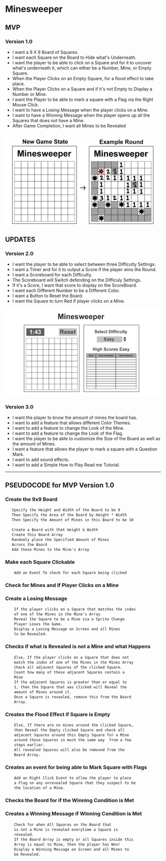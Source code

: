 # Minesweeper

## MVP

### Version 1.0
 - I want a 9 X 9 Board of Squares.
 - I want each Square on the Board to Hide what's 
 Underneath.
 - I want the player to be able to click on a Square
 and for it to uncover what's underneath it, which can
 either be a Number, Mine, or Empty Square.
 - When the Player Clicks on an Empty Square, for a flood
 effect to take place.
 - When the Player Clicks on a Square and if it's not
 Empty to Display a Number or Mine.
 - I want the Player to be able to mark a square with a
 Flag via the Right Mouse Click.
 - I want to have a Losing Message when the player
 clicks on a Mine.
 - I want to have a Winning Message when the player opens 
 up all the Squares that does not have a Mine.
 - After Game Completion, I want all Mines to be Revealed

 ![alt Minesweeper MVP](minesweeper_MVP.jpeg)
 ---
## UPDATES

### Version 2.0
 - I want the player to be able to select between three
 Difficulty Settings.
 - I want a Timer and for it to output a Score if the
 player wins the Round.
 - I want a Scoreboard for each Difficulty.
 - The Scoreboard will Switch defending on the Difficuly
 Settings.
 - If it's a Score, I want that score to display on the
 ScoreBoard.
 - I want each Different Number to be a Different Color.
 - I want a Button to Reset the Board.
 - I want the Square to turn Red if player clicks on a Mine.

![alt Minesweeper MVP](minesweeper_V2.jpeg)

### Version 3.0
 - I want the player to know the amount of mines the board has.
 - I want to add a feature that allows different Color Themes.
 - I want to add a feature to change the Look of the Mine.
 - I want to add a feature to change the Look of the Flag.
 - I want the player to be able to customize the Size 
 of the Board as well as the amount of Mines.
 - I want a feature that allows the player to mark a square 
 with a Question Mark.
 - I want to add sound effects.
 - I want to add a Simple How to Play Read me Tutorial.
---
## PSEUDOCODE for MVP Version 1.0

### Create the 9x9 Board
 ```
    Specify the Height and Width of the Board to be 9
    Then Specify the Area of the Board by Height * Width
    Then Specify the Amount of Mines in this Board to be 10

    Create a Board with that Height & Width
    Create this Board Array
    Randomly place the Specified Amount of Mines
    Across the Board
    Add these Mines to the Mine's Array
```
### Make each Square Clickable
```
    Add an Event To check for each Square being clicked
```
### Check for Mines and If Player Clicks on a Mine
### Create a Losing Message
```
    If the player clicks on a Square that matches the index
    of one of the Mines in the Mine's Array
    Reveal the Square to be a Mine via a Sprite Change
    Player Loses the Game.
    Display a Losing Message on Screen and all Mines
    to be Revealed.
```
### Checks if what is Revealed is not a Mine and what Happens
```
    Else, If the player clicks on a Square that does not 
    match the index of one of the Mines in the Mines Array
    Check all adjacent Squares of the clicked Square.
    Count how many of these adjacent Squares contain a
    Mine
    If the adjacent Squares is greater than or equal to
    1, then the Square that was clicked will Reveal the
    amount of Mines around it. 
    Once a Square is revealed, remove this from the Board
    Array.
```
### Creates the Flood Effect if Square is Empty
```
    Else, If there are no mines around the clicked Square,
    then Reveal the Empty clicked Square and check all
    adjacent Squares around this Empty Square for a Mine
    around those Squares in much the same way  from a few
    steps earlier.
    All revealed Squares will also be removed from the
    Board Array.
```
### Creates an event for being able to Mark Square with Flags
```
    Add an Right Click Event to allow the player to place
    a Flag on any unrevealed Square that they suspect to be 
    the location of a Mine.
```
### Checks the Board for if the Winning Condition is Met
### Creates a Winning Message if Winning Condition is Met
```
    Check for when All Squares on the Board that
    is not a Mine is revealed everytime a Square is
    revealed.
    If the Board Array is empty or all Squares inside this
    Array is equal to Mine, then the player has Won!
    Display a Winning Message on Screen and all Mines to
    be Revealed.
```